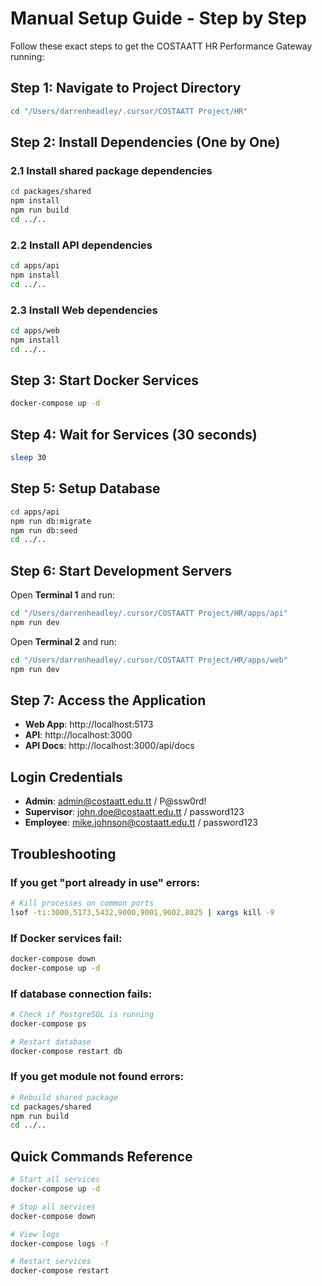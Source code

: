 # Manual Setup Guide - Step by Step

Follow these exact steps to get the COSTAATT HR Performance Gateway running:

## Step 1: Navigate to Project Directory
```bash
cd "/Users/darrenheadley/.cursor/COSTAATT Project/HR"
```

## Step 2: Install Dependencies (One by One)

### 2.1 Install shared package dependencies
```bash
cd packages/shared
npm install
npm run build
cd ../..
```

### 2.2 Install API dependencies
```bash
cd apps/api
npm install
cd ../..
```

### 2.3 Install Web dependencies
```bash
cd apps/web
npm install
cd ../..
```

## Step 3: Start Docker Services
```bash
docker-compose up -d
```

## Step 4: Wait for Services (30 seconds)
```bash
sleep 30
```

## Step 5: Setup Database
```bash
cd apps/api
npm run db:migrate
npm run db:seed
cd ../..
```

## Step 6: Start Development Servers

Open **Terminal 1** and run:
```bash
cd "/Users/darrenheadley/.cursor/COSTAATT Project/HR/apps/api"
npm run dev
```

Open **Terminal 2** and run:
```bash
cd "/Users/darrenheadley/.cursor/COSTAATT Project/HR/apps/web"
npm run dev
```

## Step 7: Access the Application

- **Web App**: http://localhost:5173
- **API**: http://localhost:3000
- **API Docs**: http://localhost:3000/api/docs

## Login Credentials
- **Admin**: admin@costaatt.edu.tt / P@ssw0rd!
- **Supervisor**: john.doe@costaatt.edu.tt / password123
- **Employee**: mike.johnson@costaatt.edu.tt / password123

## Troubleshooting

### If you get "port already in use" errors:
```bash
# Kill processes on common ports
lsof -ti:3000,5173,5432,9000,9001,9002,8025 | xargs kill -9
```

### If Docker services fail:
```bash
docker-compose down
docker-compose up -d
```

### If database connection fails:
```bash
# Check if PostgreSQL is running
docker-compose ps

# Restart database
docker-compose restart db
```

### If you get module not found errors:
```bash
# Rebuild shared package
cd packages/shared
npm run build
cd ../..
```

## Quick Commands Reference

```bash
# Start all services
docker-compose up -d

# Stop all services
docker-compose down

# View logs
docker-compose logs -f

# Restart services
docker-compose restart
```
